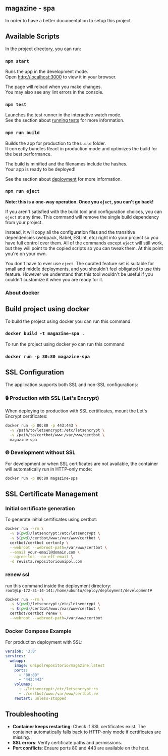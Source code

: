 ## magazine - spa

In order to have a better documentation to setup this project.

## Available Scripts

In the project directory, you can run:

### `npm start`

Runs the app in the development mode.\
Open [http://localhost:3000](http://localhost:3000) to view it in your browser.

The page will reload when you make changes.\
You may also see any lint errors in the console.

### `npm test`

Launches the test runner in the interactive watch mode.\
See the section about [running tests](https://facebook.github.io/create-react-app/docs/running-tests) for more information.

### `npm run build`

Builds the app for production to the `build` folder.\
It correctly bundles React in production mode and optimizes the build for the best performance.

The build is minified and the filenames include the hashes.\
Your app is ready to be deployed!

See the section about [deployment](https://facebook.github.io/create-react-app/docs/deployment) for more information.

### `npm run eject`

**Note: this is a one-way operation. Once you `eject`, you can't go back!**

If you aren't satisfied with the build tool and configuration choices, you can `eject` at any time. This command will remove the single build dependency from your project.

Instead, it will copy all the configuration files and the transitive dependencies (webpack, Babel, ESLint, etc) right into your project so you have full control over them. All of the commands except `eject` will still work, but they will point to the copied scripts so you can tweak them. At this point you're on your own.

You don't have to ever use `eject`. The curated feature set is suitable for small and middle deployments, and you shouldn't feel obligated to use this feature. However we understand that this tool wouldn't be useful if you couldn't customize it when you are ready for it.

### About docker

## Build project using docker

To build the project using docker you can run this command.

### `docker build -t magazine-spa .`

To run the project using docker yo can run this command

### `docker run -p 80:80 magazine-spa`

## SSL Configuration

The application supports both SSL and non-SSL configurations:

### 🔒 Production with SSL (Let's Encrypt)

When deploying to production with SSL certificates, mount the Let's Encrypt certificates:

```bash
docker run -p 80:80 -p 443:443 \
  -v /path/to/letsencrypt:/etc/letsencrypt \
  -v /path/to/certbot/www:/var/www/certbot \
  magazine-spa
```

### 🌐 Development without SSL

For development or when SSL certificates are not available, the container will automatically run in HTTP-only mode:

```bash
docker run -p 80:80 magazine-spa
```

## SSL Certificate Management

### Initial certificate generation

To generate initial certificates using certbot:

```bash
docker run --rm \
  -v $(pwd)/letsencrypt:/etc/letsencrypt \
  -v $(pwd)/certbot/www:/var/www/certbot \
  certbot/certbot certonly \
  --webroot --webroot-path=/var/www/certbot \
  --email your-email@domain.com \
  --agree-tos --no-eff-email \
  -d revista.repositoriounipol.com
```

### renew ssl

run this command inside the deployment directory:  
`root@ip-172-31-14-141:/home/ubuntu/deploy/deployment/development# `
```bash
docker run --rm \
  -v $(pwd)/letsencrypt:/etc/letsencrypt \
  -v $(pwd)/certbot/www:/var/www/certbot \
  certbot/certbot renew \
  --webroot --webroot-path=/var/www/certbot
```

### Docker Compose Example

For production deployment with SSL:

```yaml
version: '3.8'
services:
  webapp:
    image: unipolrepositorio/magazine:latest
    ports:
      - "80:80"
      - "443:443"
    volumes:
      - ./letsencrypt:/etc/letsencrypt:ro
      - ./certbot/www:/var/www/certbot:rw
    restart: unless-stopped
```

## Troubleshooting

- **Container keeps restarting**: Check if SSL certificates exist. The container automatically falls back to HTTP-only mode if certificates are missing.
- **SSL errors**: Verify certificate paths and permissions.
- **Port conflicts**: Ensure ports 80 and 443 are available on the host.